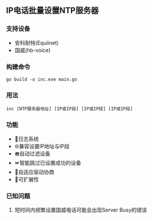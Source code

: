 ## IP电话批量设置NTP服务器

### 支持设备
- 安科耐特(Equiinet)
- 国威(hb-voice)

### 构建命令

`go build -o inc.exe main.go`

### 用法

`inc [NTP服务器地址] [IP或IP段] [IP或IP段] [IP或IP段]`

### 功能
- 📝日志系统
- 🌐兼容设置IP地址与IP段
- ☎️自动过滤设备
- ⏩智能跳过已设置成功的设备
- 🔀自适应驱动协商
- 🧩可扩展性

### 已知问题

1. 短时间内频繁设置国威电话可能会出现Server Busy的错误
